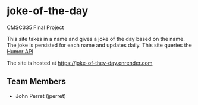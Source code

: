 # joke-of-the-day

CMSC335 Final Project

This site takes in a name and gives a joke of the day based on the name.
The joke is persisted for each name and updates daily.
This site queries the [Humor API](https://humorapi.com)

The site is hosted at https://joke-of-they-day.onrender.com

## Team Members

- John Perret (jperret)
